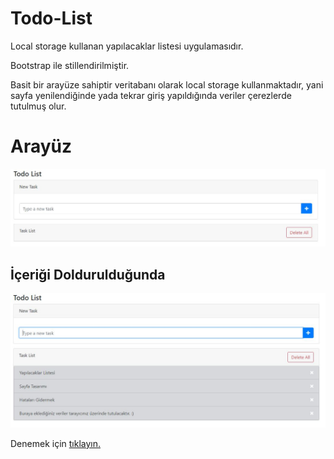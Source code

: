 # Todo-List

Local storage kullanan yapılacaklar listesi uygulamasıdır.

Bootstrap ile stillendirilmiştir.

Basit bir arayüze sahiptir veritabanı olarak local storage kullanmaktadır, yani sayfa yenilendiğinde yada tekrar giriş yapıldığında veriler çerezlerde tutulmuş olur. 

# Arayüz
![Boş iken](https://github.com/HasanHuseyinDemir/Basit-Todo-List/blob/master/info/bo%C5%9F.JPG)

## İçeriği Doldurulduğunda
![Dolu](https://github.com/HasanHuseyinDemir/Basit-Todo-List/blob/master/info/dolu.jpg)

Denemek için [tıklayın.](https://hasanhuseyindemir.github.io/Todo-List/)
